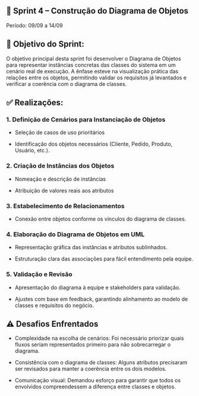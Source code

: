 ## 📌 Sprint 4 – Construção do Diagrama de Objetos

Período: 09/09 a 14/09

## 🎯 Objetivo do Sprint:

O objetivo principal desta sprint foi desenvolver o Diagrama de Objetos para representar instâncias concretas das classes do sistema em um cenário real de execução. A ênfase esteve na visualização prática das relações entre os objetos, permitindo validar os requisitos já levantados e verificar a coerência com o diagrama de classes.

## ✅ Realizações:

### 1.  Definição de Cenários para Instanciação de Objetos

 - Seleção de casos de uso prioritários

 - Identificação dos objetos necessários (Cliente, Pedido, Produto, Usuário, etc.).

### 2. Criação de Instâncias dos Objetos

 - Nomeação e descrição de instâncias

 - Atribuição de valores reais aos atributos 

### 3. Estabelecimento de Relacionamentos

 - Conexão entre objetos conforme os vínculos do diagrama de classes.


 ### 4. Elaboração do Diagrama de Objetos em UML

 - Representação gráfica das instâncias e atributos sublinhados.

 - Estruturação clara das associações para fácil entendimento pela equipe.

### 5. Validação e Revisão

 - Apresentação do diagrama à equipe e stakeholders para validação.

- Ajustes com base em feedback, garantindo alinhamento ao modelo de classes e requisitos do negócio.

## ⚠️ Desafios Enfrentados

- Complexidade na escolha de cenários: Foi necessário priorizar quais fluxos seriam representados primeiro para não sobrecarregar o diagrama.

- Consistência com o diagrama de classes: Alguns atributos precisaram ser revisados para manter a coerência entre os dois modelos.

- Comunicação visual: Demandou esforço para garantir que todos os envolvidos compreendessem a diferença entre classes e objetos.
